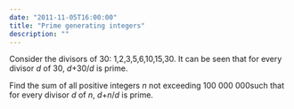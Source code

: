 ```yaml
---
date: "2011-11-05T16:00:00"
title: "Prime generating integers"
description: ""
---
```


<p>
Consider the divisors of 30: 1,2,3,5,6,10,15,30.
It can be seen that for every divisor <var>d</var> of 30, <var>d</var>+30/<var>d</var> is prime.
</p>
<p>
Find the sum of all positive integers <var>n</var> not exceeding 100 000 000such that
for every divisor <var>d</var> of <var>n</var>, <var>d</var>+<var>n</var>/<var>d</var> is prime.
</p>

